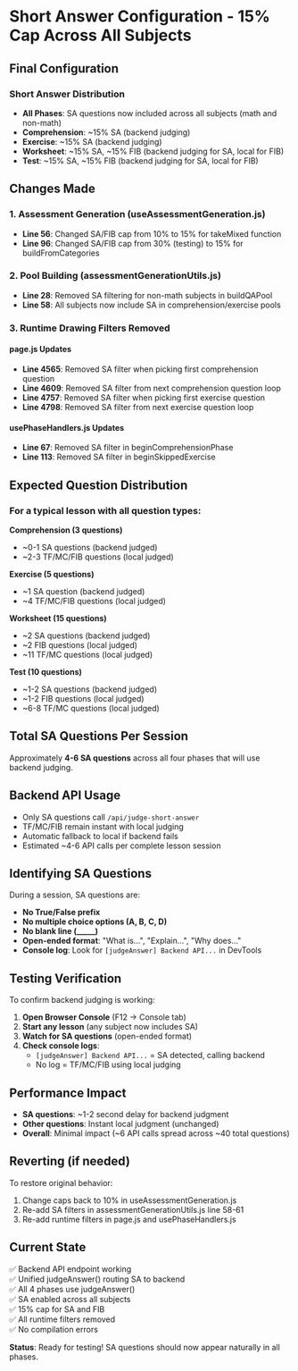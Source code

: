 # Short Answer Configuration - 15% Cap Across All Subjects

## Final Configuration

### Short Answer Distribution
- **All Phases**: SA questions now included across all subjects (math and non-math)
- **Comprehension**: ~15% SA (backend judging)
- **Exercise**: ~15% SA (backend judging)
- **Worksheet**: ~15% SA, ~15% FIB (backend judging for SA, local for FIB)
- **Test**: ~15% SA, ~15% FIB (backend judging for SA, local for FIB)

## Changes Made

### 1. Assessment Generation (useAssessmentGeneration.js)
- **Line 56**: Changed SA/FIB cap from 10% to 15% for takeMixed function
- **Line 96**: Changed SA/FIB cap from 30% (testing) to 15% for buildFromCategories

### 2. Pool Building (assessmentGenerationUtils.js)
- **Line 28**: Removed SA filtering for non-math subjects in buildQAPool
- **Line 58**: All subjects now include SA in comprehension/exercise pools

### 3. Runtime Drawing Filters Removed

#### page.js Updates
- **Line 4565**: Removed SA filter when picking first comprehension question
- **Line 4609**: Removed SA filter from next comprehension question loop
- **Line 4757**: Removed SA filter when picking first exercise question
- **Line 4798**: Removed SA filter from next exercise question loop

#### usePhaseHandlers.js Updates
- **Line 67**: Removed SA filter in beginComprehensionPhase
- **Line 113**: Removed SA filter in beginSkippedExercise

## Expected Question Distribution

### For a typical lesson with all question types:

**Comprehension (3 questions)**
- ~0-1 SA questions (backend judged)
- ~2-3 TF/MC/FIB questions (local judged)

**Exercise (5 questions)**
- ~1 SA question (backend judged)
- ~4 TF/MC/FIB questions (local judged)

**Worksheet (15 questions)**
- ~2 SA questions (backend judged)
- ~2 FIB questions (local judged)
- ~11 TF/MC questions (local judged)

**Test (10 questions)**
- ~1-2 SA questions (backend judged)
- ~1-2 FIB questions (local judged)
- ~6-8 TF/MC questions (local judged)

## Total SA Questions Per Session
Approximately **4-6 SA questions** across all four phases that will use backend judging.

## Backend API Usage
- Only SA questions call `/api/judge-short-answer`
- TF/MC/FIB remain instant with local judging
- Automatic fallback to local if backend fails
- Estimated ~4-6 API calls per complete lesson session

## Identifying SA Questions

During a session, SA questions are:
- **No True/False prefix**
- **No multiple choice options (A, B, C, D)**
- **No blank line (_____)**
- **Open-ended format**: "What is...", "Explain...", "Why does..."
- **Console log**: Look for `[judgeAnswer] Backend API...` in DevTools

## Testing Verification

To confirm backend judging is working:

1. **Open Browser Console** (F12 → Console tab)
2. **Start any lesson** (any subject now includes SA)
3. **Watch for SA questions** (open-ended format)
4. **Check console logs**:
   - `[judgeAnswer] Backend API...` = SA detected, calling backend
   - No log = TF/MC/FIB using local judging

## Performance Impact

- **SA questions**: ~1-2 second delay for backend judgment
- **Other questions**: Instant local judgment (unchanged)
- **Overall**: Minimal impact (~6 API calls spread across ~40 total questions)

## Reverting (if needed)

To restore original behavior:
1. Change caps back to 10% in useAssessmentGeneration.js
2. Re-add SA filters in assessmentGenerationUtils.js line 58-61
3. Re-add runtime filters in page.js and usePhaseHandlers.js

## Current State

✅ Backend API endpoint working  
✅ Unified judgeAnswer() routing SA to backend  
✅ All 4 phases use judgeAnswer()  
✅ SA enabled across all subjects  
✅ 15% cap for SA and FIB  
✅ All runtime filters removed  
✅ No compilation errors  

**Status**: Ready for testing! SA questions should now appear naturally in all phases.
